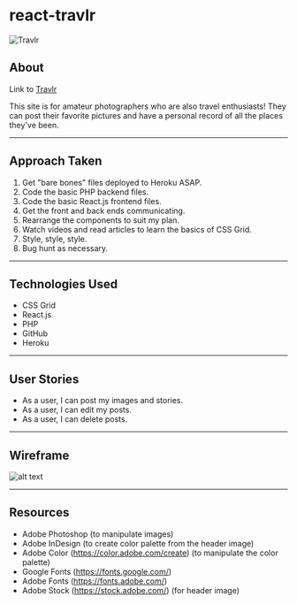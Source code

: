# react-travlr

![Travlr](https://i.imgur.com/uJXI0X0.png)

## About
Link to [Travlr](https://travlr-project.herokuapp.com/)

This site is for amateur photographers who are also travel enthusiasts! They can post their favorite pictures and have a personal record of all the places they've been.

----
## Approach Taken
1. Get "bare bones" files deployed to Heroku ASAP.
2. Code the basic PHP backend files.
3. Code the basic React.js frontend files.
3. Get the front and back ends communicating.
4. Rearrange the components to suit my plan.
5. Watch videos and read articles to learn the basics of CSS Grid.
6. Style, style, style.
7. Bug hunt as necessary.

----
## Technologies Used
* CSS Grid
* React.js
* PHP
* GitHub
* Heroku

----
## User Stories
* As a user, I can post my images and stories.
* As a user, I can edit my posts.
* As a user, I can delete posts.

----
## Wireframe

![alt text](https://i.imgur.com/x1a9TF7.png)

----
## Resources

 * Adobe Photoshop (to manipulate images)
 * Adobe InDesign (to create color palette from the header image)
 * Adobe Color (https://color.adobe.com/create) (to manipulate the color palette)
 * Google Fonts (https://fonts.google.com/)
 * Adobe Fonts (https://fonts.adobe.com/)
 * Adobe Stock (https://stock.adobe.com/) (for header image)

